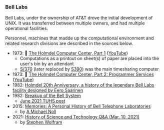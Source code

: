 ### Bell Labs

Bell Labs, under the ownership of AT&T drove the initial development of UNIX. It was transferred between multiple owners, and had multiple operational facilities.

Personnel, machines that madde up the computational environment and related research divisions are described in the sources below.

* 1973: 📼 [The Holmdel Computer Center, Part 1](https://techchannel.att.com/playvideo/2012/11/28/AT&T-Archives-Holmdel-Computer-Center-Part-1) ([YouTube](https://www.youtube.com/watch?v=HMYiktO0D64))
  * Computations as a printout on sheet(s) of paper are placed into the user's bin by an attendant
  * [S/370](https://en.wikipedia.org/wiki/IBM_System/370) (later replaced by [S390](https://en.wikipedia.org/wiki/IBM_System/390)) was the main timesharing computer
* 1973: 📼 [The Holmdel Computer Center, Part 2: Programmer Services](https://techchannel.att.com/playvideo/2012/11/28/AT&T-Archives-Holmdel-Computer-Center-Part-2) ([YouTube](https://www.youtube.com/watch?v=V9aVOIuKVUc))
* 1982: [Holmdel 20th Anniversary, a history of the legendary Bell Labs facility designed by Eero Saarinen](https://www.youtube.com/watch?v=BPq_ZyOvbsg&t=534s)
* 1982: [Breakup of the Bell System](https://en.wikipedia.org/wiki/Breakup_of_the_Bell_System)
  * [June 2021 TUHS post](https://minnie.tuhs.org/pipermail/tuhs/2021-June/023869.html)
* 2015: [Memories: A Personal History of Bell Telephone Laboratories](https://quello.msu.edu/wp-content/uploads/2015/08/Memories-Noll.pdf)
  * by [A Michael Noll](http://noll.uscannenberg.org/)
* 2021: [History of Science and Technology Q&A (Mar. 10, 2021)](https://www.youtube.com/watch?v=5WfPiaseAyM)
  * by [Stephen Wolfram](https://www.stephenwolfram.com/)
